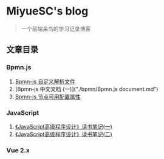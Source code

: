 # MiyueSC's blog

> 一个前端呆鸟的学习记录博客

## 文章目录

### Bpmn.js

1. [Bpmn-js 自定义解析文件](./bpmn/自定义解析文件.md)
2. [Bpmn-js 中文文档 (一)]("./bpmn/Bpmn.js document.md")
3. [Bpmn-js 节点可用配置属性](./bpmn/节点属性配置.md)

### JavaScript

1. [《JavaScript高级程序设计》读书笔记(一)](./javascript/docs/《JavaScript高级程序设计》读书笔记(一).md)
2. [《JavaScript高级程序设计》读书笔记(二)](./javascript/docs/《JavaScript高级程序设计》读书笔记(二).md)


### Vue 2.x





